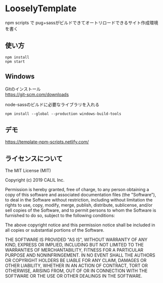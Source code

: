 # LooselyTemplate
npm scripts で pug+sassがビルドできてオートリロードできるサイト作成環境を書く

## 使い方

```
npm install  
npm start
```

## Windows

Gitのインストール  
https://git-scm.com/downloads


node-sassのビルドに必要なライブラリを入れる
```
npm install --global --production windows-build-tools
```



## デモ
https://template-npm-scripts.netlify.com/

## ライセンスについて

The MIT License (MIT)

Copyright (c) 2019 CALIL Inc.

Permission is hereby granted, free of charge, to any person obtaining a copy
of this software and associated documentation files (the "Software"), to deal
in the Software without restriction, including without limitation the rights
to use, copy, modify, merge, publish, distribute, sublicense, and/or sell
copies of the Software, and to permit persons to whom the Software is
furnished to do so, subject to the following conditions:

The above copyright notice and this permission notice shall be included in all
copies or substantial portions of the Software.

THE SOFTWARE IS PROVIDED "AS IS", WITHOUT WARRANTY OF ANY KIND, EXPRESS OR
IMPLIED, INCLUDING BUT NOT LIMITED TO THE WARRANTIES OF MERCHANTABILITY,
FITNESS FOR A PARTICULAR PURPOSE AND NONINFRINGEMENT. IN NO EVENT SHALL THE
AUTHORS OR COPYRIGHT HOLDERS BE LIABLE FOR ANY CLAIM, DAMAGES OR OTHER
LIABILITY, WHETHER IN AN ACTION OF CONTRACT, TORT OR OTHERWISE, ARISING FROM,
OUT OF OR IN CONNECTION WITH THE SOFTWARE OR THE USE OR OTHER DEALINGS IN THE
SOFTWARE.
